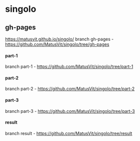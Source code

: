 # singolo

## gh-pages
https://matusvit.github.io/singolo/
branch gh-pages - https://github.com/MatusVit/singolo/tree/gh-pages


#### part-1
branch part-1 - https://github.com/MatusVit/singolo/tree/part-1

#### part-2
branch part-2 - https://github.com/MatusVit/singolo/tree/part-2

#### part-3
branch part-3 - https://github.com/MatusVit/singolo/tree/part-3

#### result
branch result - https://github.com/MatusVit/singolo/tree/result
